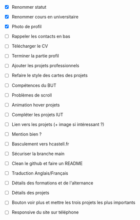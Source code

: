 - [x] Renommer statut
- [x] Renommer cours en universitaire
- [x] Photo de profil
- [ ] Rappeler les contacts en bas
- [ ] Télécharger le CV
- [ ] Terminer la partie profil
- [ ] Ajouter les projets professionnels
- [ ] Refaire le style des cartes des projets
- [ ] Compétences du BUT
- [ ] Problèmes de scroll
- [ ] Animation hover projets
- [ ] Compléter les projets IUT
- [ ] Lien vers les projets (+ image si intéressant ?)

- [ ] Mention bien ?

- [ ] Basculement vers hcastell.fr
- [ ] Sécuriser la branche main
- [ ] Clean le github et faire un README 
- [ ] Traduction Anglais/Français
- [ ] Détails des formations et de l'alternance
- [ ] Détails des projets
- [ ] Bouton voir plus et mettre les trois projets les plus importants
- [ ] Responsive du site sur téléphone
